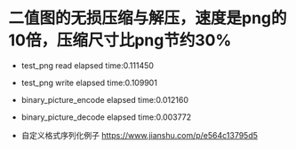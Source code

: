 # 二值图的无损压缩与解压，速度是png的10倍，压缩尺寸比png节约30%
* test\_png read elapsed time:0.111450
* test\_png write elapsed time:0.109901
* binary\_picture\_encode elapsed time:0.012160
* binary\_picture\_decode elapsed time:0.003772

* 自定义格式序列化例子 https://www.jianshu.com/p/e564c13795d5
